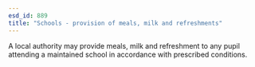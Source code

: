 ```yaml
---
esd_id: 889
title: "Schools - provision of meals, milk and refreshments"
---
```


A local authority may provide meals, milk and refreshment to any pupil attending a maintained school in accordance with prescribed conditions.

